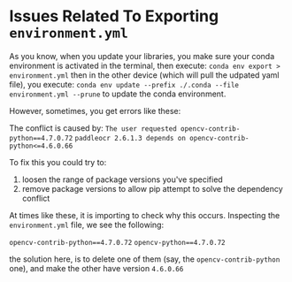# Issues Related To Exporting `environment.yml`

As you know, when you update your libraries, you make sure your conda environment is activated in the terminal, then execute: 
`conda env export > environment.yml`
then in the other device (which will pull the udpated yaml file), you execute:
`conda env update --prefix ./.conda --file environment.yml --prune`
to update the conda environment. 

However, sometimes, you get errors like these:

The conflict is caused by:
    `The user requested opencv-contrib-python==4.7.0.72`
    `paddleocr 2.6.1.3 depends on opencv-contrib-python<=4.6.0.66`

To fix this you could try to:
1. loosen the range of package versions you've specified
2. remove package versions to allow pip attempt to solve the dependency conflict

At times like these, it is importing to check why this occurs.
Inspecting the `environment.yml` file, we see the following:

`opencv-contrib-python==4.7.0.72`
`opencv-python==4.7.0.72`

the solution here, is to delete one of them (say, the `opencv-contrib-python` one), and make the other have version `4.6.0.66`